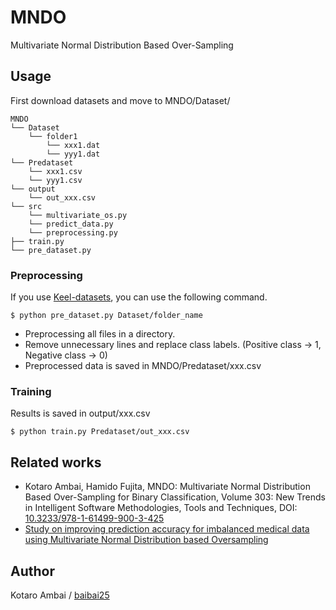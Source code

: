 # MNDO
Multivariate Normal Distribution Based Over-Sampling

## Usage

First download datasets and move to MNDO/Dataset/

    MNDO
    └── Dataset
        └── folder1 
            └── xxx1.dat
            └── yyy1.dat
    └── Predataset
        └── xxx1.csv
        └── yyy1.csv
    └── output
        └── out_xxx.csv
    └── src
        └── multivariate_os.py
        └── predict_data.py
        └── preprocessing.py
    ├── train.py
    └── pre_dataset.py 

### Preprocessing
If you use [Keel-datasets](http://sci2s.ugr.es/keel/datasets.php), you can use the following command.

    $ python pre_dataset.py Dataset/folder_name

+ Preprocessing all files in a directory.
+ Remove unnecessary lines and replace class labels. (Positive class -> 1, Negative class -> 0)
+ Preprocessed data is saved in MNDO/Predataset/xxx.csv


### Training
Results is saved in output/xxx.csv
    
    $ python train.py Predataset/out_xxx.csv

## Related works
+ Kotaro Ambai, Hamido Fujita, MNDO: Multivariate Normal Distribution Based Over-Sampling for Binary Classification, Volume 303: New Trends in Intelligent Software Methodologies, Tools and Techniques, DOI: [10.3233/978-1-61499-900-3-425](http://ebooks.iospress.nl/volumearticle/49953)
+ [Study on improving prediction accuracy for imbalanced medical data using Multivariate Normal Distribution based Oversampling](http://sotsuron.sd.soft.iwate-pu.ac.jp/images/sotsuron/PDF/0312014015_20180111111148_0312014015.pdf)

## Author
Kotaro Ambai / [baibai25](https://github.com/baibai25)

